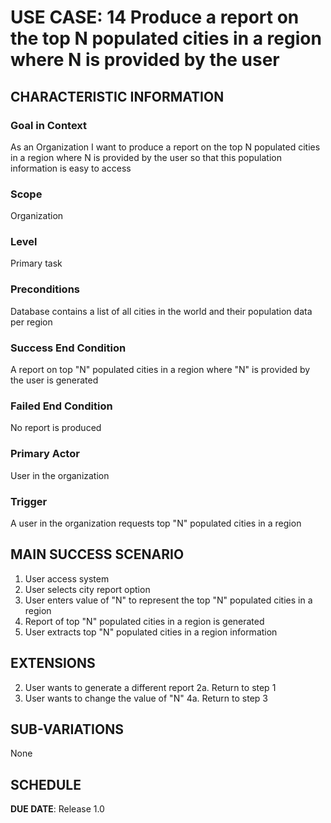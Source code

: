# USE CASE: 14   Produce a report on the top N populated cities in a region where N is provided by the user

## CHARACTERISTIC INFORMATION

### Goal in Context

As an Organization I want to produce a report on the top N populated cities in a region where N is provided by the user so that this population information is easy to access

### Scope

Organization

### Level

Primary task

### Preconditions

Database contains a list of all cities in the world and their population data per region

### Success End Condition

A report on top "N" populated cities in a region where "N" is provided by the user is generated

### Failed End Condition

No report is produced

### Primary Actor

User in the organization

### Trigger

A user in the organization requests top "N" populated cities in a region

## MAIN SUCCESS SCENARIO
1. User access system
2. User selects city report option
3. User enters value of "N" to represent the top "N" populated cities in a region
4. Report of top "N" populated cities in a region is generated
5. User extracts top "N" populated cities in a region information


## EXTENSIONS
2. User wants to generate a different report
   2a. Return to step 1
4. User wants to change the value of "N"
   4a. Return to step 3


## SUB-VARIATIONS

None

## SCHEDULE

**DUE DATE**: Release 1.0